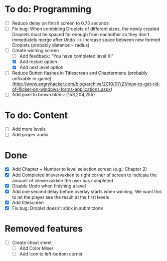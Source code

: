 # To do: Programming
- [ ] Reduce delay on finish screen to 0.75 seconds
- [ ] Fix bug: When combining Droplets of different sizes, the newly created Droplets must be spaced far enough from eachother so they don't immediately merge after Undo --> Increase space between new formed Droplets (probably distance = radius)
- [ ] Create winning screen
    - [ ] Add feedback: "You have completed level X!"
    - [X] Add restart option
    - [X] Add next level option
- [ ] Reduce Button flashes in Titlescreen and Chaptermenu (probably unfixable in-game) (http://www.angryhacker.com/blog/archive/2010/07/21/how-to-get-rid-of-flicker-on-windows-forms-applications.aspx)
- [ ] Add pixel to brown blobs: (153,204,255)

# To do: Content
- [ ] Add more levels
- [ ] Add proper audio

# Done
- [X] Add Chapter + Number to level selection screen (e.g.: Chapter 2)
- [X] Add Completed inlevervakken to right corner of screen to indicate the amount of inlevervakken the user has completed
- [X] Disable Undo when finishing a level
- [X] Add one second delay before overlay starts when winning. We want this to let the player see the result at the first levels
- [X] Add titlescreen
- [X] Fix bug: Droplet doesn't stick in submitzone

# Removed features
- [ ] Create cheat sheet
    - [ ] Add Color Mixer
    - [ ] Add Icon to left-bottom corner
